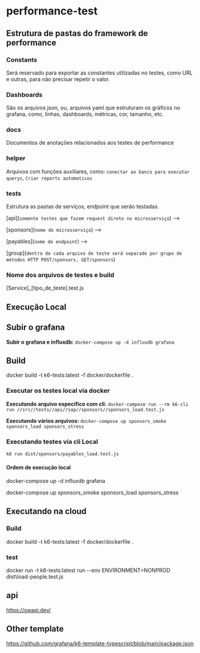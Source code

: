 # performance-test


## Estrutura de pastas do framework de performance

### Constants

Será reservado para exportar as constantes utilizadas no testes, como URL e outras, para não precisar repetir o valor.

### Dashboards

São os arquivos json, ou, arquivos yaml que estruturam os gráficos no grafana, como, linhas, dashboards, métricas, cor, tamanho, etc.


### docs

Documentos de anotações relacionados aos testes de performance

### helper

Arquivos com funções auxiliares, como: `conectar ao banco para executar querys`, `Criar reports automaticos`

### tests

Estrutura as pastas de serviços, endpoint que serão testadas.

[api](`somente testes que fazem request direto no microsserviço`) -->

[sponsors](`nome do microsserviço`) -->

[payables](`nome do endpoint`) --> 

[group](`dentro de cada arquivo de teste será separado por grupo de métodos HTTP POST/sponsors, GET/sponsors`)


### Nome dos arquivos de testes e build

[Service]_[tipo_de_teste].test.js


## Execução Local

## Subir o grafana

**Subir o grafana e influxdb:** `docker-compose up -d influxdb grafana`

## Build

docker build -t k6-tests:latest -f docker/dockerfile .

### Executar os testes local via docker

**Executando arquivo específico com cli:** `docker-compose run --rm k6-cli run //src//tests//api//sap//sponsors//sponsors_load.test.js`

**Executando vários arquivos:** `docker-compose up sponsors_smoke sponsors_load sponsors_stress`

### Executando testes via cli Local

~~~sh
k6 run dist/sponsors/payables_load.test.js

~~~

#### Ordem de execução local

docker-compose up -d influxdb grafana

docker-compose up  sponsors_smoke sponsors_load sponsors_stress 



## Executando na cloud

### Build

docker build -t k6-tests:latest -f docker/dockerfile .


### test

docker run -t k6-tests:latest run --env ENVIRONMENT=NONPROD dist\load-people.test.js


## api

https://swapi.dev/

## Other template

https://github.com/grafana/k6-template-typescript/blob/main/package.json